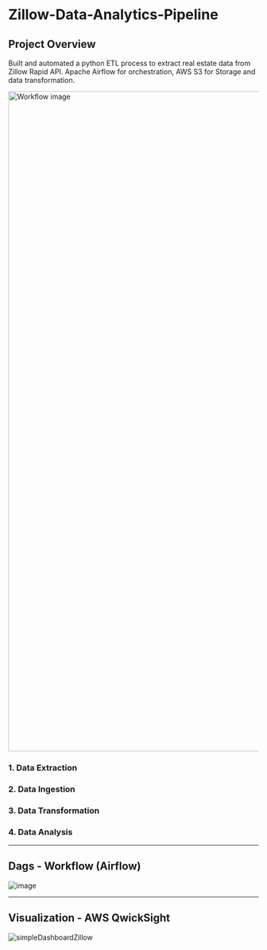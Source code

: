 # Zillow-Data-Analytics-Pipeline

## Project Overview
Built and automated a python ETL process to extract real estate data from Zillow Rapid API. Apache Airflow for orchestration, AWS S3 for Storage and data transformation.

<img width="1325" alt="Workflow image" src="https://github.com/Harsh-812/Zillow-Data-Analytics-Pipeline/assets/135538639/e1903545-b802-40c6-b112-087bcf206f87">

### 1. Data Extraction

### 2. Data Ingestion

### 3. Data Transformation

### 4. Data Analysis
<hr>

## Dags - Workflow (Airflow)
![image](https://github.com/Harsh-812/Zillow-Data-Analytics-Pipeline/assets/135538639/d1cf43a1-79a6-4c1f-986a-739cad90f32a)
<hr>

## Visualization - AWS QwickSight
![simpleDashboardZillow](https://github.com/Harsh-812/Zillow-Data-Analytics-Pipeline/assets/135538639/20d12ab2-bff7-41d1-9312-df14bba90138)


